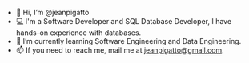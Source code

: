 - 👋 Hi, I’m @jeanpigatto
- 💻 I'm a Software Developer and SQL Database Developer, I have hands-on experience with databases.
- 🌱 I’m currently learning Software Engineering and Data Engineering. 
- 📫 If you need to reach me, mail me at jeanpigatto@gmail.com.

